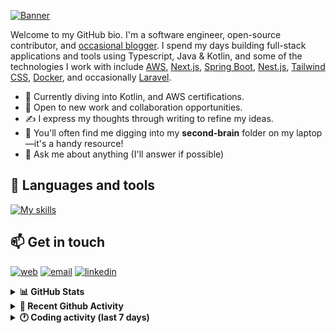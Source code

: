 [![Banner](https://raw.githubusercontent.com/wilfriedago/wilfriedago/main/assets/1.png)][website]

Welcome to my GitHub bio. I'm a software engineer, open-source contributor, and [occasional blogger][blog]. I spend my days building full-stack applications and tools using Typescript, Java & Kotlin, and some of the technologies I work with include [AWS](https://aws.amazon.com/fr/), [Next.js](https://nextjs.org/), [Spring Boot](https://spring.io/projects/spring-boot), [Nest.js](https://nestjs.com/), [Tailwind CSS](https://github.com/tailwindlabs/tailwindcss), [Docker](https://www.docker.com/), and occasionally [Laravel](https://laravel.com/).

- 🔭 Currently diving into Kotlin, and AWS certifications.
- 👯 Open to new work and collaboration opportunities.
- ✍️ I express my thoughts through writing to refine my ideas.
- 🧠 You'll often find me digging into my **second-brain** folder on my laptop—it's a handy resource!
- 💬 Ask me about anything (I'll answer if possible)

## 🎨 Languages and tools

[![My skills](https://skillicons.dev/icons?i=typescript,js,nodejs,nest,java,kotlin,spring,python,fastapi,django,aws,docker,vscode,idea,tailwind&perline=15)](https://wilfriedago.dev/about#skills)

## 📫 Get in touch
[![web](https://img.shields.io/badge/WEBSITE-12100E?logo=google-earth&color=282A36)][website]
[![email](https://img.shields.io/badge/MAIL-12100E?logo=mailgun&color=282A36)][mail]
[![linkedin](https://img.shields.io/badge/LINKEDIN-12100E?logo=linkedin&color=282A36)][linkedin]


<details>
  <summary><b>📊 GitHub Stats</b></summary>
	<br/>
	<p align="left">
		<img width="49.5%" src="https://github-readme-stats.vercel.app/api?username=wilfriedago&show_icons=true&count_private=true&title_color=10b981&icon_color=10b981&theme=react&hide_border=true" />
		<img width="49.5%" src="https://streak-stats.demolab.com/?user=wilfriedago&hide_border=true&theme=react&ring=10b981&fire=fff&currStreakNum=fff&sideLabels=10b981&currStreakLabel=10b981&sideNums=fff" />
	</p>
</details>

<details>
  <summary><b>📅 Recent Github Activity</b></summary>
	<br>

<!--RECENT_ACTIVITY:last_update-->
Last Updated: Friday, June 13th, 2025, 4:24:34 AM
<!--RECENT_ACTIVITY:last_update_end-->

<!--RECENT_ACTIVITY:start-->
1. ⭐ Starred [apple/container](https://github.com/apple/container)<br>
2. ⭐ Starred [Calvin-LL/is-even-ai](https://github.com/Calvin-LL/is-even-ai)<br>
3. ⭐ Starred [kauffinger/lazyvim](https://github.com/kauffinger/lazyvim)<br>
4. ⭐ Starred [heyform/heyform](https://github.com/heyform/heyform)<br>
5. ⭐ Starred [karakeep-app/karakeep](https://github.com/karakeep-app/karakeep)<br>
<!--RECENT_ACTIVITY:end-->
</details>

<details>
  <summary><b>🕐 Coding activity (last 7 days)</b></summary>
	<br>

<!--START_SECTION:waka-->

```python
Total Time: 10 hrs 11 mins

Java           7 hrs 54 mins   ███████████████████▒░░░░░   77.41 %
TypeScript     47 mins         ██░░░░░░░░░░░░░░░░░░░░░░░   07.78 %
XML            11 mins         ▒░░░░░░░░░░░░░░░░░░░░░░░░   01.93 %
SQL            4 mins          ▒░░░░░░░░░░░░░░░░░░░░░░░░   00.70 %
JavaScript     2 mins          ░░░░░░░░░░░░░░░░░░░░░░░░░   00.43 %
Other          1 min           ░░░░░░░░░░░░░░░░░░░░░░░░░   00.17 %
```

<!--END_SECTION:waka-->
</details>

[website]: https://wilfriedago.dev
[linkedin]: https://linkedin.com/in/wilfriedago
[blog]: https://wilfriedago.dev/blog
[mail]: mailto:me@wilfriedago.dev

